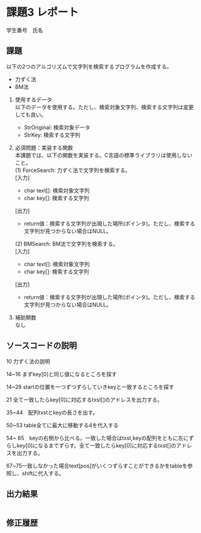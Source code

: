 # 課題3 レポート
学生番号　氏名


## 課題  

以下の2つのアルゴリズムで文字列を検索するプログラムを作成する。  
- 力ずく法
- BM法

1. 使用するデータ  
以下のデータを使用する。ただし、検索対象文字列、検索する文字列は変更しても良い。  
    - StrOriginal: 検索対象データ
    - StrKey: 検索する文字列

2. 必須問題：実装する関数  
本課題では、以下の関数を実装する。C言語の標準ライブラリは使用しないこと。  
    (1) ForceSearch: 力ずく法で文字列を検索する。  
    [入力]  
    - char text[]: 検索対象文字列  
    - char key[]: 検索する文字列  

    [出力]  
    - return値：検索する文字列が出現した場所(ポインタ)。ただし、検索する文字列が見つからない場合はNULL。  

    (2) BMSearch: BM法で文字列を検索する。  
    [入力]  
    - char text[]: 検索対象文字列  
    - char key[]: 検索する文字列  
 
    [出力]  
    - return値：検索する文字列が出現した場所(ポインタ)。ただし、検索する文字列が見つからない場合はNULL。  

3. 補助関数  
なし

## ソースコードの説明
10 力ずく法の説明

14~16 まずkey[0]と同じ値になるところを探す

14~28 startの位置を一つずつずらしていきkeyと一致するところを探す

21 全て一致したらkey[0]に対応するtxst[]のアドレスを出力する。

35~44　配列txstとkeyの長さを出す。

50~53 table全てに最大に移動する4を代入する

54~ 65　keyの右側から比べる。一致した場合はtxst,keyの配列をともに左にずらしkey[0]になるまでずらす。全て一致したらkey[0]に対応するtxst[]のアドレスを出力する。

67~75一致しなかった場合text[pos]がいくつずらすことができるかをtableを参照し、shiftに代入する。


## 出力結果

```

```

## 修正履歴

